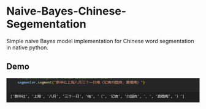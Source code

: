# Naive-Bayes-Chinese-Segementation

Simple naive Bayes model implementation for Chinese word segmentation in native python.

## Demo

![alt text](https://github.com/CodyNing/Naive-Bayes-Chinese-Segmentation/raw/main/result.png)
